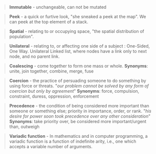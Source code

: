 > **Immutable** - unchangeable, can not be mutated

> **Peek** - a quick or furtive look, "she sneaked a peek at the map". We can peek at the top element of a stack. 

> **Spatial** - relating to or occupying space, "the spatial distribution of population".

> **Unilateral** -  relating to, or affecting one side of a subject : One-Sided, One Way. Unilateral Linked list,
> where nodes have a link only to next node, and no parent link.

> **Coalescing** - come together to form one mass or whole. **Synonyms**:
unite, join together, combine, merge, fuse

> **Coercion** - the practice of persuading someone to do something by using force or threats.
"_our problem cannot be solved by any form of coercion but only by agreement_"
**Synonyms**: force, compulsion, constraint, duress, oppression, enforcement

> **Precedence** - the condition of being considered more important than someone
or something else; priority in importance, order, or rank.
"_his desire for power soon took precedence over any other consideration_"
**Synonyms**: take priority over, be considered more important/urgent than, outweigh

> **Variadic function** - In mathematics and in computer programming, a variadic function
is a function of indefinite arity, i.e., one which accepts a variable number of arguments.
